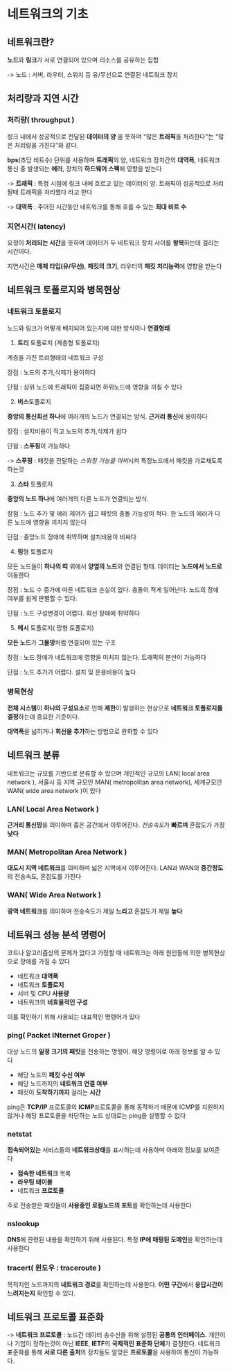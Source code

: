 # 네트워크의 기초

## 네트워크란?

**노드**와 **링크**가 서로 연결되어 있으며 리소스를 공유하는 집합

-> 노드 : 서버, 라우터, 스위치 등 유/무선으로 연결된 네트워크 장치

## 처리량과 지연 시간

### 처리량( throughput )

링크 내에서 성공적으로 전달된 **데이터의 양** 을 뜻하며 "많은 **트래픽**을 처리한다"는 "많은 처리량을 가진다"와 같다.

**bps**(초당 비트수) 단위를 사용하며 **트래픽**의 양, 네트워크 장치간의 **대역폭**, 네트워크 통신 중 발생되는 **에러**, 장치의 **하드웨어 스펙**에 영향을 받는다

-> **트래픽** : 특정 시점에 링크 내에 흐르고 있는 데이터의 양. 트래픽이 성공적으로 처리될때 트래픽을 처리했다 라고 한다

-> **대역폭** : 주어진 시간동안 네트워크를 통해 흐를 수 있는 **최대 비트 수**

### 지연시간( latency)

요청이 **처리되는 시간**을 뜻하며 데이터가 두 네트워크 장치 사이를 **왕복**하는데 걸리는 시간이다.

지연시간은 **매체 타입(유/무선)**, **패킷의 크기**, 라우터의 **패킷 처리능력**에 영향을 받는다

## 네트워크 토폴로지와 병목현상

### 네트워크 토폴로지

노드와 링크가 어떻게 배치되어 있는지에 대한 방식이나 **연결형태**

1. **트리** 토폴로지 (계층형 토폴로지)

계층을 가진 트리형태의 네트워크 구성

장점 : 노드의 추가,삭제가 용이하다

단점 : 상위 노드에 트래픽이 집중되면 하위노드에 영향을 끼칠 수 있다

2. **버스**토폴로지

**중앙의 통신회선 하나**에 여러개의 노드가 연결되는 방식. **근거리 통신**에 용이하다

장점 : 설치비용이 적고 노드의 추가,삭제가 쉽다

단점 : **스푸핑**이 가능하다

-> **스푸핑** : 패킷을 전달하는 *스위칭 기능을 마비*시켜 특정노드에서 패킷을 가로채도록 하는것

3. **스타** 토폴로지

**중앙의 노드 하나**에 여러개의 다른 노드가 연결되는 방식.

장점 : 노드 추가 및 에러 제어가 쉽고 패킷의 충돌 가능성이 적다. 한 노드의 에러가 다른 노드에 영향을 끼치지 않는다

단점 : 중앙노드 장애에 취약하며 설치비용이 비싸다

4. **링**형 토폴로지

모든 노드들이 **하나의 띠** 위에서 **양옆의 노드**와 연결된 형태. 데이터는 **노드에서 노드로** 이동한다

장점 : 노드 수 증가에 따른 네트워크 손실이 없다. 충돌이 적게 일어난다. 노드의 장애 여부를 쉽게 판별할 수 있다.

단점 : 노드 구성변경이 어렵다. 회선 장애에 취약하다

5. **메시** 토폴로지( 망형 토폴로지)

**모든 노드**가 **그물망**처럼 연결되어 있는 구조

장점 : 노드 장애가 네트워크에 영향을 미치지 않는다. 트래픽의 분산이 가능하다

단점 : 노드 추가가 어렵다. 설치 및 운용비용이 높다

### 병목현상

**전체 시스템**이 **하나의 구성요소**로 인해 **제한**이 발생하는 현상으로 **네트워크 토폴로지를 결정**하는데 중요한 기준이다.

**대역폭**을 넓히거나 **회선을 추가**하는 방법으로 완화할 수 있다

## 네트워크 분류

네트워크는 규모를 기반으로 분류할 수 있으며 개인적인 규모의 LAN( local area network ), 서울시 등 지역 규모인 MAN( metropolitan area network), 세계규모인 WAN( wide area network )이 있다

### LAN( Local Area Network )

**근거리 통신망**을 의미하며 좁은 공간에서 이루어진다. *전송속도*가 **빠르며** 혼잡도가 가장 **낮다**

### MAN( Metropolitan Area Network )

**대도시 지역 네트워크**를 의미하며 넓은 지역에서 이루어진다. LAN과 WAN의 **중간정도**의 전송속도, 혼잡도를 가진다

### WAN( Wide Area Network )

**광역 네트워크**를 의미하며 전송속도가 제일 **느리고** 혼잡도가 제일 **높다**

## 네트워크 성능 분석 명령어

코드나 알고리즘상의 문제가 없다고 가정할 때 네트워크는 아래 원인들에 의한 병목현상으로 장애를 가질 수 있다

- 네트워크 **대역폭**
- 네트워크 **토폴로지**
- 서버 및 CPU **사용량**
- 네트워크의 **비효율적인 구성**

이를 확인하기 위해 사용되는 대표적인 명령어가 있다

### ping( Packet INternet Groper )

대상 노드의 **일정 크기의 패킷**을 전송하는 명령어. 해당 명령어로 아래 정보를 알 수 있다

- 해당 노드의 **패킷 수신 여부**
- 해당 노드까지의 **네트워크 연결 여부**
- 패킷이 **도착하기까지** 걸리는 **시간**

ping은 **TCP/IP** 프로토콜의 **ICMP**프로토콜을 통해 동작하기 때문에 ICMP를 지원하지 않거나 해당 프로토콜을 차단하는 노드 상대로는 ping을 실행할 수 없다

### netstat

**접속되어있는** 서비스들의 **네트워크상태**를 표시하는데 사용하며 아래의 정보를 보여준다

- **접속한 네트워크** 목록
- **라우팅 테이블**
- 네트워크 **프로토콜**

주로 전송받은 패킷들이 **사용중인 로컬노드의 포트**를 확인하는데 사용한다

### nslookup

**DNS**에 관련된 내용을 확인하기 위해 사용된다. 특정 **IP에 매핑된 도메인**을 확인하는데 사용한다

### tracert( 윈도우 : traceroute )

목적지인 노드까지의 **네트워크 경로**를 확인하는데 사용한다. **어떤 구간**에서 **응답시간이 느려지는지** 확인할 수 있다.

## 네트워크 프로토콜 표준화

-> **네트워크 프로토콜** : 노드간 데이터 송수신을 위해 설정된 **공통의 인터페이스**. 개인이나 기업이 정하는것이 아닌 **IEEE**, **IETF**의 **국제적인 표준화 단체**가 결정한다. 네트워크 표준화를 통해 **서로 다른 출처**의 장치들도 알맞은 **프로토콜**을 사용하여 통신이 가능하다.